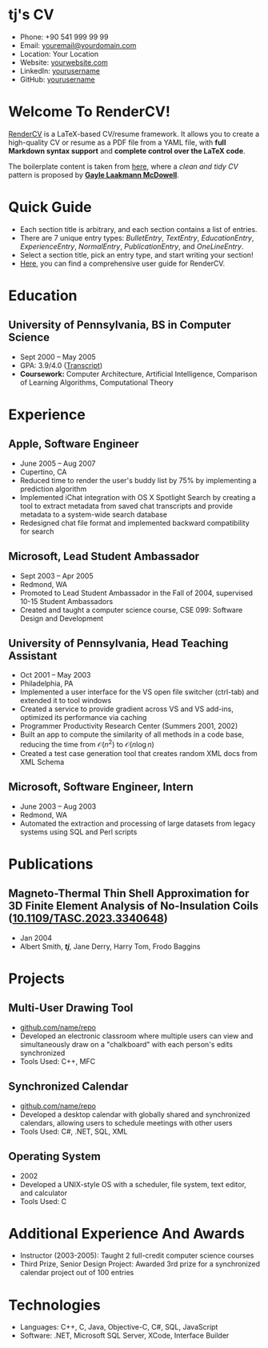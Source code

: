 # tj's CV

- Phone: +90 541 999 99 99
- Email: [youremail@yourdomain.com](mailto:youremail@yourdomain.com)
- Location: Your Location
- Website: [yourwebsite.com](https://yourwebsite.com/)
- LinkedIn: [yourusername](https://linkedin.com/in/yourusername)
- GitHub: [yourusername](https://github.com/yourusername)


# Welcome To RenderCV!

[RenderCV](https://github.com/sinaatalay/rendercv) is a LaTeX-based CV/resume framework. It allows you to create a high-quality CV or resume as a PDF file from a YAML file, with **full Markdown syntax support** and **complete control over the LaTeX code**.

The boilerplate content is taken from [here](https://github.com/dnl-blkv/mcdowell-cv), where a *clean and tidy CV* pattern is proposed by **[Gayle Laakmann McDowell](https://www.gayle.com/)**.

# Quick Guide

- Each section title is arbitrary, and each section contains a list of entries.
- There are 7 unique entry types: *BulletEntry*, *TextEntry*, *EducationEntry*, *ExperienceEntry*, *NormalEntry*, *PublicationEntry*, and *OneLineEntry*.
- Select a section title, pick an entry type, and start writing your section!
- [Here](https://docs.rendercv.com/user_guide/), you can find a comprehensive user guide for RenderCV.
# Education

## University of Pennsylvania, BS in Computer Science

- Sept 2000 – May 2005
- GPA: 3.9/4.0 ([Transcript](https://example.com))
- **Coursework:** Computer Architecture, Artificial Intelligence, Comparison of Learning Algorithms, Computational Theory

# Experience

## Apple, Software Engineer

- June 2005 – Aug 2007
- Cupertino, CA
- Reduced time to render the user's buddy list by 75% by implementing a prediction algorithm
- Implemented iChat integration with OS X Spotlight Search by creating a tool to extract metadata from saved chat transcripts and provide metadata to a system-wide search database
- Redesigned chat file format and implemented backward compatibility for search

## Microsoft, Lead Student Ambassador

- Sept 2003 – Apr 2005
- Redmond, WA
- Promoted to Lead Student Ambassador in the Fall of 2004, supervised 10-15 Student Ambassadors
- Created and taught a computer science course, CSE 099: Software Design and Development

## University of Pennsylvania, Head Teaching Assistant

- Oct 2001 – May 2003
- Philadelphia, PA
- Implemented a user interface for the VS open file switcher (ctrl-tab) and extended it to tool windows
- Created a service to provide gradient across VS and VS add-ins, optimized its performance via caching
- Programmer Productivity Research Center (Summers 2001, 2002)
- Built an app to compute the similarity of all methods in a code base, reducing the time from $\mathcal{O}(n^2)$ to $\mathcal{O}(n \log n)$
- Created a test case generation tool that creates random XML docs from XML Schema

## Microsoft, Software Engineer, Intern

- June 2003 – Aug 2003
- Redmond, WA
- Automated the extraction and processing of large datasets from legacy systems using SQL and Perl scripts

# Publications

## Magneto-Thermal Thin Shell Approximation for 3D Finite Element Analysis of No-Insulation Coils ([10.1109/TASC.2023.3340648](https://doi.org/10.1109/TASC.2023.3340648))
- Jan 2004
- Albert Smith, ***tj***, Jane Derry, Harry Tom, Frodo Baggins

# Projects

## Multi-User Drawing Tool

- [github.com/name/repo](https://github.com/sinaatalay/rendercv)
- Developed an electronic classroom where multiple users can view and simultaneously draw on a "chalkboard" with each person's edits synchronized
- Tools Used: C++, MFC

## Synchronized Calendar

- [github.com/name/repo](https://github.com/sinaatalay/rendercv)
- Developed a desktop calendar with globally shared and synchronized calendars, allowing users to schedule meetings with other users
- Tools Used: C#, .NET, SQL, XML

## Operating System

- 2002
- Developed a UNIX-style OS with a scheduler, file system, text editor, and calculator
- Tools Used: C

# Additional Experience And Awards

- Instructor (2003-2005): Taught 2 full-credit computer science courses
- Third Prize, Senior Design Project: Awarded 3rd prize for a synchronized calendar project out of 100 entries
# Technologies

- Languages: C++, C, Java, Objective-C, C#, SQL, JavaScript
- Software: .NET, Microsoft SQL Server, XCode, Interface Builder
